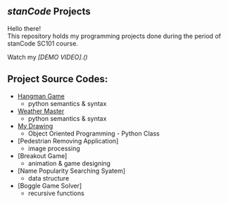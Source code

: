 ## *stanCode* Projects
Hello there!\
This repository holds my programming projects done during the period of stanCode SC101 course.

Watch my *[DEMO VIDEO].()*

## Project Source Codes:
* [Hangman Game](https://github.com/leehaowei/stanCode_projects/blob/main/stanCode_Projects/hangman_game/hangman.py)
  * python semantics & syntax
* [Weather Master](https://github.com/leehaowei/stanCode_projects/blob/main/stanCode_Projects/weather_master/weather_master.py)
  * python semantics & syntax
* [My Drawing](https://github.com/leehaowei/stanCode_projects/blob/main/stanCode_Projects/my_drawing/my_drawing.py)
  * Object Oriented Programming - Python Class
* [Pedestrian Removing Application]
  * image processing
* [Breakout Game]
  * animation & game designing
* [Name Popularity Searching Syatem]
  * data structure
* [Boggle Game Solver]
  * recursive functions
